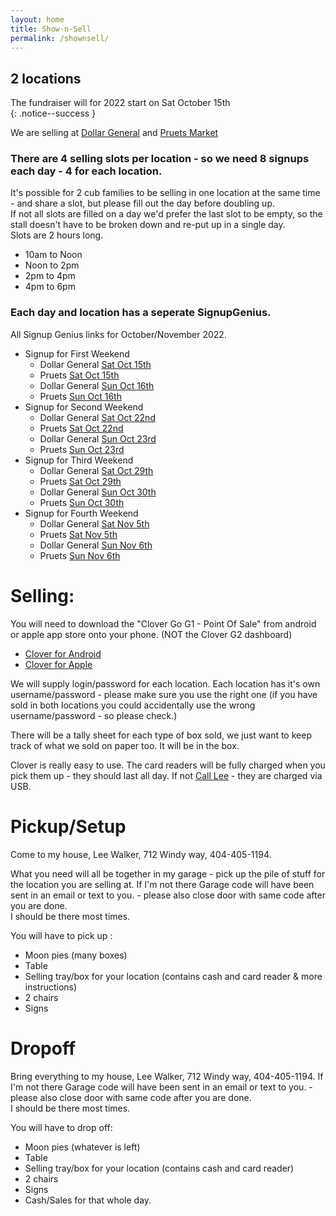 ```yaml
---
layout: home
title: Show-n-Sell
permalink: /shownsell/
---
```


## 2 locations

The fundraiser  will for 2022 start on Sat October 15th<br/>
{: .notice--success }

We are selling at [Dollar General](https://www.google.com/maps/place/Dollar+General/@35.1744822,-85.3314633,17z/data=!3m2!4b1!5s0x8860f449559ad427:0xd12cea5ca04fd5cf!4m5!3m4!1s0x8860f44bffddafb7:0x14737cbbf3090bd2!8m2!3d35.1744822!4d-85.3292746) and [Pruets Market](https://www.google.com/maps/place/Pruett's+Market/@35.1386309,-85.330655,17z/data=!3m1!4b1!4m5!3m4!1s0x8860f5919d29f255:0x510723ddf790f66a!8m2!3d35.1386309!4d-85.328461)

### There are 4 selling slots per location  - so we need 8 signups each day - 4 for each location.

It's possible for 2 cub families to be selling in one location at the same time - and share a slot, but please fill out the day before doubling up.<br/>
If not all slots are filled on a day we'd prefer the last slot to be empty, so the stall doesn't have to be broken down and re-put up in a single day.<br/>
Slots are 2 hours long. 
- 10am to Noon
- Noon to 2pm
- 2pm to 4pm
- 4pm to 6pm

### Each day and location has a seperate SignupGenius.

All Signup Genius links for October/November 2022.
- Signup for First Weekend
  - Dollar General [Sat Oct 15th](https://www.signupgenius.com/go/5080C4BAFAA29A2FA7-3116)
  - Pruets [Sat Oct 15th](https://www.signupgenius.com/go/5080c4bafaa29a2fa7-31162)
  - Dollar General [Sun Oct 16th](https://www.signupgenius.com/go/5080C4BAFAA29A2FA7-31164)
  - Pruets [Sun Oct 16th](https://www.signupgenius.com/go/5080C4BAFAA29A2FA7-31163)
- Signup for Second Weekend
  - Dollar General [Sat Oct 22nd](https://www.signupgenius.com/go/5080C4BAFAA29A2FA7-31165)
  - Pruets [Sat Oct 22nd](https://www.signupgenius.com/go/5080C4BAFAA29A2FA7-31166)
  - Dollar General [Sun Oct 23rd](https://www.signupgenius.com/go/5080C4BAFAA29A2FA7-31167)
  - Pruets [Sun Oct 23rd](https://www.signupgenius.com/go/5080C4BAFAA29A2FA7-31168)
- Signup for Third Weekend
  - Dollar General [Sat Oct 29th](https://www.signupgenius.com/go/5080C4BAFAA29A2FA7-31169)
  - Pruets [Sat Oct 29th](https://www.signupgenius.com/go/5080C4BAFAA29A2FA7-311610)
  - Dollar General [Sun Oct 30th](https://www.signupgenius.com/go/5080C4BAFAA29A2FA7-311611)
  - Pruets [Sun Oct 30th](https://www.signupgenius.com/go/5080C4BAFAA29A2FA7-311612)
- Signup for Fourth Weekend
  - Dollar General [Sat Nov 5th](https://www.signupgenius.com/go/5080C4BAFAA29A2FA7-311613)
  - Pruets [Sat Nov 5th](https://www.signupgenius.com/go/5080C4BAFAA29A2FA7-311614)
  - Dollar General [Sun Nov 6th](https://www.signupgenius.com/go/5080C4BAFAA29A2FA7-311615)
  - Pruets [Sun Nov 6th](https://www.signupgenius.com/go/5080C4BAFAA29A2FA7-31161)



# Selling:
You will need to download the "Clover Go G1 - Point Of Sale" from android or apple app store onto your phone. (NOT the Clover G2 dashboard)
- [Clover for Android](https://play.google.com/store/apps/details?id=com.firstdata.clovergo&hl=en_US&gl=US)
- [Clover for Apple](https://apps.apple.com/us/app/clover-go-g1-point-of-sale/id999050522)

We will supply login/password for each location. Each location has it's own username/password - please make sure you use the right one (if you have sold in both locations you could accidentally use the wrong username/password - so please check.)

There will be a tally sheet for each type of box sold, we just want to keep track of what we sold on paper too. It will be in the box.

Clover is really easy to use. The card readers will be fully charged when you pick them up - they should last all day. If not [Call Lee](tel:4044051194) - they are charged via USB.

# Pickup/Setup
Come to my house, Lee Walker, 712 Windy way, 404-405-1194.

What you need will all be together in my garage - pick up the pile of stuff for the location you are selling at. If I'm not there Garage code will have been sent in an email or text to you. - please also close door with same code after you are done. 
<br/>
I should be there most times.

You will have to pick up : 
- Moon pies (many boxes)
- Table 
- Selling tray/box for your location (contains cash and card reader & more instructions)
- 2 chairs
- Signs

# Dropoff
Bring everything to my house, Lee Walker, 712 Windy way, 404-405-1194.
If I'm not there Garage code will have been sent in an email or text to you. - please also close door with same code after you are done. 
<br/>
I should be there most times.

You will have to drop off: 
- Moon pies (whatever is left)
- Table 
- Selling tray/box for your location (contains cash and card reader)
- 2 chairs
- Signs
- Cash/Sales for that whole day.


